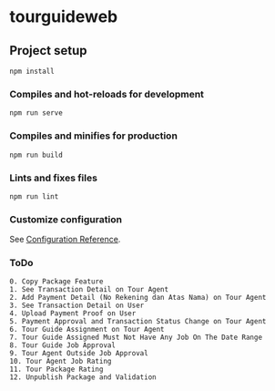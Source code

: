 # tourguideweb

## Project setup
```
npm install
```

### Compiles and hot-reloads for development
```
npm run serve
```

### Compiles and minifies for production
```
npm run build
```

### Lints and fixes files
```
npm run lint
```

### Customize configuration
See [Configuration Reference](https://cli.vuejs.org/config/).

### ToDo
```
0. Copy Package Feature
1. See Transaction Detail on Tour Agent
2. Add Payment Detail (No Rekening dan Atas Nama) on Tour Agent
3. See Transaction Detail on User
4. Upload Payment Proof on User
5. Payment Approval and Transaction Status Change on Tour Agent
6. Tour Guide Assignment on Tour Agent
7. Tour Guide Assigned Must Not Have Any Job On The Date Range
8. Tour Guide Job Approval
9. Tour Agent Outside Job Approval
10. Tour Agent Job Rating
11. Tour Package Rating
12. Unpublish Package and Validation
```